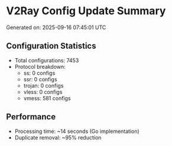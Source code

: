 # V2Ray Config Update Summary
Generated on: 2025-09-16 07:45:01 UTC

## Configuration Statistics
- Total configurations: 7453
- Protocol breakdown:
  - ss: 0 configs
  - ssr: 0 configs
  - trojan: 0 configs
  - vless: 0 configs
  - vmess: 581 configs

## Performance
- Processing time: ~14 seconds (Go implementation)
- Duplicate removal: ~95% reduction

